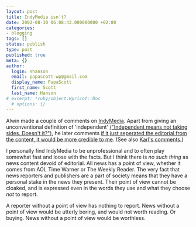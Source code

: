 ```yaml
---
layout: post
title: IndyMedia isn't?
date: 2002-08-30 06:08:43.000000000 +02:00
categories:
- blogging
tags: []
status: publish
type: post
published: true
meta: {}
author:
  login: shanson
  email: papascott-wp@gmail.com
  display_name: PapaScott
  first_name: Scott
  last_name: Hanson
# excerpt: !ruby/object:Hpricot::Doc
  # options: {}
---
```

<p>Alwin  made a couple of comments on <a href="http://www.indymedia.org/">IndyMedia</a>. Apart from giving an unconventional definition of 'independent' <a href="http://www.vfth.com/2002/08/26#MTU6NDM6MjAdb">("Independent means not taking sides. Doesn't it?")</a>, he later comments <a href="http://www.vfth.com/2002/08/29#MDc6Mzk6MjMdb">if it just seperated the editorial from the content, it would be more credible to me</a>. (See also <a href="http://www.paradox1x.org/archives/000228.shtml#000228">Karl's comments.</a>)</p>
<p>I personally find IndyMedia to be unprofessional and to often play somewhat fast and loose with the facts. But I  think there is <i>no such thing</i> as news content devoid of editorial. All news has a point of view, whether it comes from AOL Time Warner or The Weekly Reader. The very fact that news  reporters and publishers are a part of society means that they have a personal stake in the news they present. Their point of view cannot be cloaked, and is expressed even in the words they use and what they choose <i>not</i> to report.</p>
<p>A reporter without a point of view has nothing to report.  News without a point of view would be utterly boring, and would not worth reading. Or buying. News without a point of view would be worthless.</p>
